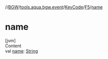 //[BGW](../../../../index.md)/[tools.aqua.bgw.event](../../index.md)/[KeyCode](../index.md)/[F5](index.md)/[name](name.md)



# name  
[jvm]  
Content  
val [name](name.md): [String](https://kotlinlang.org/api/latest/jvm/stdlib/kotlin/-string/index.html)  



